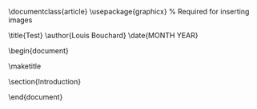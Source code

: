 \documentclass{article}
\usepackage{graphicx} % Required for inserting images

\title{Test}
\author{Louis Bouchard}
\date{MONTH YEAR}

\begin{document}

\maketitle

\section{Introduction}

\end{document}
